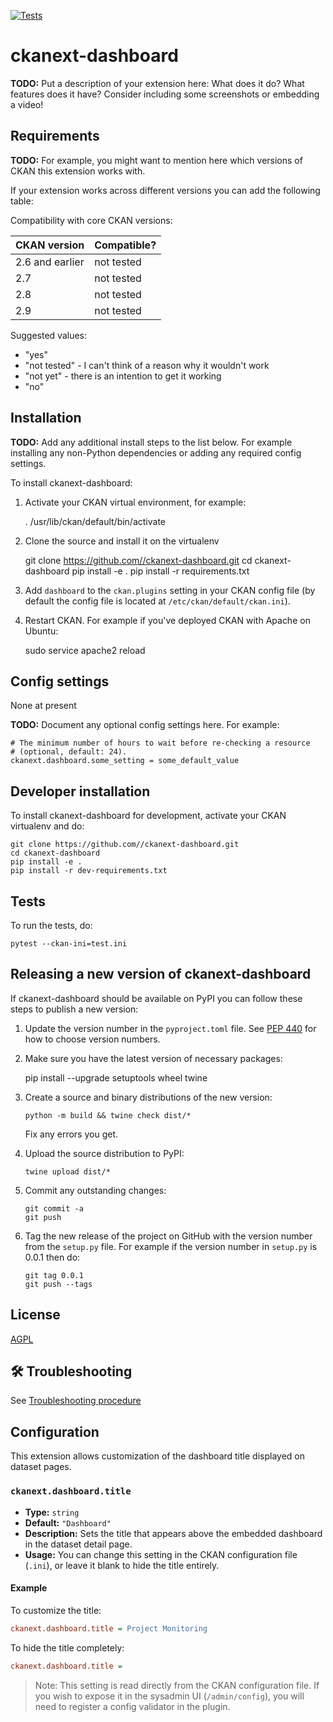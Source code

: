 [![Tests](https://github.com//ckanext-dashboard/workflows/Tests/badge.svg?branch=main)](https://github.com//ckanext-dashboard/actions)

# ckanext-dashboard

**TODO:** Put a description of your extension here:  What does it do? What features does it have? Consider including some screenshots or embedding a video!


## Requirements

**TODO:** For example, you might want to mention here which versions of CKAN this
extension works with.

If your extension works across different versions you can add the following table:

Compatibility with core CKAN versions:

| CKAN version    | Compatible?   |
| --------------- | ------------- |
| 2.6 and earlier | not tested    |
| 2.7             | not tested    |
| 2.8             | not tested    |
| 2.9             | not tested    |

Suggested values:

* "yes"
* "not tested" - I can't think of a reason why it wouldn't work
* "not yet" - there is an intention to get it working
* "no"


## Installation

**TODO:** Add any additional install steps to the list below.
   For example installing any non-Python dependencies or adding any required
   config settings.

To install ckanext-dashboard:

1. Activate your CKAN virtual environment, for example:

     . /usr/lib/ckan/default/bin/activate

2. Clone the source and install it on the virtualenv

    git clone https://github.com//ckanext-dashboard.git
    cd ckanext-dashboard
    pip install -e .
	pip install -r requirements.txt

3. Add `dashboard` to the `ckan.plugins` setting in your CKAN
   config file (by default the config file is located at
   `/etc/ckan/default/ckan.ini`).

4. Restart CKAN. For example if you've deployed CKAN with Apache on Ubuntu:

     sudo service apache2 reload


## Config settings

None at present

**TODO:** Document any optional config settings here. For example:

	# The minimum number of hours to wait before re-checking a resource
	# (optional, default: 24).
	ckanext.dashboard.some_setting = some_default_value


## Developer installation

To install ckanext-dashboard for development, activate your CKAN virtualenv and
do:

    git clone https://github.com//ckanext-dashboard.git
    cd ckanext-dashboard
    pip install -e .
    pip install -r dev-requirements.txt


## Tests

To run the tests, do:

    pytest --ckan-ini=test.ini


## Releasing a new version of ckanext-dashboard

If ckanext-dashboard should be available on PyPI you can follow these steps to publish a new version:

1. Update the version number in the `pyproject.toml` file. See [PEP 440](http://legacy.python.org/dev/peps/pep-0440/#public-version-identifiers) for how to choose version numbers.

2. Make sure you have the latest version of necessary packages:

    pip install --upgrade setuptools wheel twine

3. Create a source and binary distributions of the new version:

       python -m build && twine check dist/*

   Fix any errors you get.

4. Upload the source distribution to PyPI:

       twine upload dist/*

5. Commit any outstanding changes:

       git commit -a
       git push

6. Tag the new release of the project on GitHub with the version number from
   the `setup.py` file. For example if the version number in `setup.py` is
   0.0.1 then do:

       git tag 0.0.1
       git push --tags

## License

[AGPL](https://www.gnu.org/licenses/agpl-3.0.en.html)

## 🛠️ Troubleshooting

See [Troubleshooting procedure](/docs/Troubleshooting.md)


## Configuration

This extension allows customization of the dashboard title displayed on dataset pages.

### `ckanext.dashboard.title`

- **Type:** `string`
- **Default:** `"Dashboard"`
- **Description:** Sets the title that appears above the embedded dashboard in the dataset detail page.
- **Usage:** You can change this setting in the CKAN configuration file (`.ini`), or leave it blank to hide the title entirely.

#### Example

To customize the title:

```ini
ckanext.dashboard.title = Project Monitoring
```

To hide the title completely:

```ini
ckanext.dashboard.title = 
```

> Note: This setting is read directly from the CKAN configuration file. If you wish to expose it in the sysadmin UI (`/admin/config`), you will need to register a config validator in the plugin.
